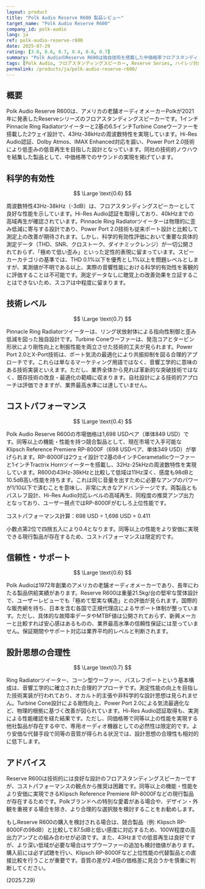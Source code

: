 ```yaml
---
layout: product
title: "Polk Audio Reserve R600 製品レビュー"
target_name: "Polk Audio Reserve R600"
company_id: polk-audio
lang: ja
ref: polk-audio-reserve-r600
date: 2025-07-29
rating: [3.0, 0.6, 0.7, 0.4, 0.6, 0.7]
summary: "Polk AudioのReserve R600は独自技術を搭載した中価格帯フロアスタンディングスピーカーですが、同等性能の低価格代替品が存在するためコストパフォーマンスに課題があります。"
tags: [Polk Audio, フロアスタンディングスピーカー, Reserve Series, ハイレゾ対応]
permalink: /products/ja/polk-audio-reserve-r600/
---
```


## 概要

Polk Audio Reserve R600は、アメリカの老舗オーディオメーカーPolkが2021年に発表したReserveシリーズのフロアスタンディングスピーカーです。1インチPinnacle Ring Radiatorツイーターと2基の6.5インチTurbine Coneウーファーを搭載した2ウェイ設計で、43Hz-38kHzの周波数特性を実現しています。Hi-Res Audio認証、Dolby Atmos、IMAX Enhanced対応を謳い、Power Port 2.0技術により低歪みの低音再生を目指した設計となっています。同社の技術的ノウハウを結集した製品として、中価格帯でのサウンドの実現を掲げています。

## 科学的有効性

$$ \Large \text{0.6} $$

周波数特性43Hz-38kHz（-3dB）は、フロアスタンディングスピーカーとして良好な性能を示しています。Hi-Res Audio認証を取得しており、40kHzまでの高域再生が確認されています。Pinnacle Ring Radiatorツイーターは物理的に歪み低減に寄与する設計であり、Power Port 2.0技術も従来ポート設計と比較して測定上の改善が期待されます。しかし、科学的有効性評価において重要な具体的測定データ（THD、SNR、クロストーク、ダイナミックレンジ）が一切公開されておらず、「極めて低い歪み」といった定性的表現に留まっています。スピーカーカテゴリの基準では、THD 0.1%以下を優秀とし1%以上を問題レベルとしますが、実測値が不明である以上、実際の音響性能における科学的有効性を客観的に評価することは不可能です。測定データなしに聴覚上の改善効果を立証することはできないため、スコアは中程度に留まります。

## 技術レベル

$$ \Large \text{0.7} $$

Pinnacle Ring Radiatorツイーターは、リング状放射体による指向性制御と歪み低減を図った独自設計です。Turbine Coneウーファーは、発泡コアとタービン形状により剛性向上と制振性能を両立させた技術的工夫が見られます。Power Port 2.0とX-Port技術は、ポート気流の最適化により共振抑制を図る合理的アプローチです。これらは単なるマーケティング用語ではなく、音響工学的に意味のある技術実装といえます。ただし、業界全体から見れば革新的な突破技術ではなく、既存技術の改良・最適化の範疇に収まります。自社設計による技術的アプローチは評価できますが、業界最高水準には達していません。

## コストパフォーマンス

$$ \Large \text{0.4} $$

Polk Audio Reserve R600の市場価格は1,698 USDペア（単体849 USD）です。同等以上の機能・性能を持つ競合製品として、現在市場で入手可能なKlipsch Reference Premiere RP-8000F（698 USDペア、単体349 USD）が挙げられます。RP-8000Fは2ウェイ設計で2基の8インチCerametallicウーファーと1インチTractrix Hornツイーターを搭載し、32Hz-25kHzの周波数特性を実現しています。R600の43Hz-38kHzと比較して低域は11Hz深く、感度も98dBと10.5dB高い性能を持ちます。これは同じ音量を出すために必要なアンプのパワーが1/10以下で済むことを意味し、非常に大きなアドバンテージです。両製品ともバスレフ設計、Hi-Res Audio対応レベルの高域再生、同程度の推奨アンプ出力となっており、ユーザー視点ではRP-8000Fがむしろ上位性能です。

コストパフォーマンス計算：698 USD ÷ 1,698 USD = 0.411

小数点第2位で四捨五入により0.4となります。同等以上の性能をより安価に実現できる現行製品が存在するため、コストパフォーマンスは限定的です。

## 信頼性・サポート

$$ \Large \text{0.6} $$

Polk Audioは1972年創業のアメリカの老舗オーディオメーカーであり、長年にわたる製品供給実績があります。Reserve R600は重量21.5kg/台の堅牢な筐体設計で、ユーザーレビューでも「極めて堅実な構造」との評価が見られます。国際的な販売網を持ち、日本を含む各国で正規代理店によるサポート体制が整っています。ただし、具体的な故障率データやMTBF値は公開されておらず、新興メーカーと比較すれば安心感はあるものの、業界最高水準の信頼性保証には至っていません。保証期間やサポート対応は業界平均的レベルと判断されます。

## 設計思想の合理性

$$ \Large \text{0.7} $$

Ring Radiatorツイーター、コーン型ウーファー、バスレフポートという基本構成は、音響工学的に確立された合理的アプローチです。測定性能の向上を目指した技術実装が行われており、オカルト的主張や非科学的な設計思想は見られません。Turbine Cone設計による剛性向上、Power Port 2.0による気流最適化など、物理的根拠に基づく改善が図られています。Hi-Res Audio認証取得も、実測による性能確認を経た結果です。ただし、同価格帯で同等以上の性能を実現する他社製品が存在する中で、専用オーディオ機器としての必然性は限定的です。より安価な代替手段で同等の音質が得られる状況では、設計思想の合理性も相対的に低下します。

## アドバイス

Reserve R600は技術的には良好な設計のフロアスタンディングスピーカーですが、コストパフォーマンスの観点から推奨は困難です。同等以上の機能・性能をより安価に実現できるKlipsch Reference Premiere RP-8000Fなどの現行製品が存在するためです。Polkブランドへの特別な愛着がある場合や、デザイン・外観を重視する場合を除き、より合理的な選択肢を検討することをお勧めします。

もしReserve R600の購入を検討される場合は、競合製品（例: Klipsch RP-8000Fの98dB）と比較して87.5dBと低い感度に対応するため、100W程度の高出力アンプとの組み合わせが必須です。また、43Hzまでの低音再生は良好ですが、より深い低域が必要な場合はサブウーファーの追加も検討価値があります。購入前には必ず試聴を行い、Klipsch RP-8000Fなど上位性能の代替製品との直接比較を行うことが重要です。音質の差が2.4倍の価格差に見合うかを慎重に判断してください。

(2025.7.29)
